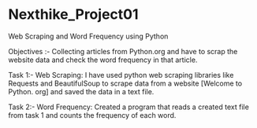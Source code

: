 # Nexthike_Project01
Web Scraping and Word Frequency using Python

Objectives :-  Collecting articles from Python.org and have to scrap the website data and check the word frequency in that article.

Task 1:-
Web Scraping: I have used python web scraping libraries like Requests and BeautifulSoup to scrape data from a website [Welcome to Python. org]
and saved the data in a text file.

Task 2:-
Word Frequency: Created a program that reads a created text file from task 1 and counts the frequency of each word.
